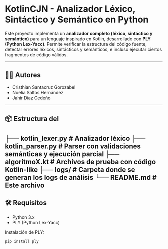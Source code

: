 # KotlinCJN - Analizador Léxico, Sintáctico y Semántico en Python

Este proyecto implementa un **analizador completo (léxico, sintáctico y semántico)** para un lenguaje inspirado en Kotlin, desarrollado con **PLY (Python Lex-Yacc)**. Permite verificar la estructura del código fuente, detectar errores léxicos, sintácticos y semánticos, e incluso ejecutar ciertos fragmentos de código válidos.

---

## 🧑‍💻 Autores

- Cristhian Santacruz Gorozabel
-   Noelia Saltos Hernández  
- Jahir Díaz Cedeño  


---

## 📦 Estructura del 
├── kotlin_lexer.py # Analizador léxico
├── kotlin_parser.py # Parser con validaciones semánticas y ejecución parcial
├── algoritmoX.kt # Archivos de prueba con código Kotlin-like
├── logs/ # Carpeta donde se generan los logs de análisis
└── README.md # Este archivo
---

## 🛠️ Requisitos

- Python 3.x  
- PLY (Python Lex-Yacc)

Instalación de PLY:

```bash
pip install ply
